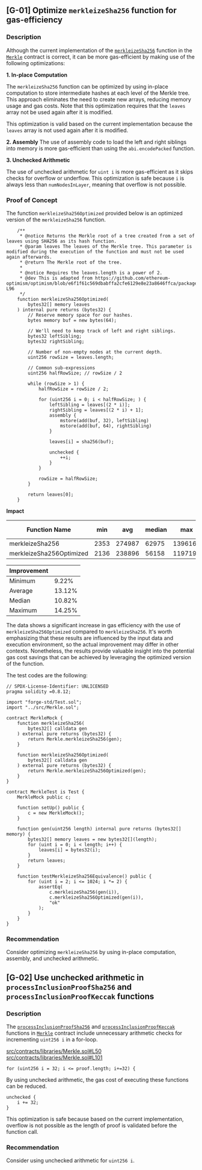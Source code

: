 ## [G-01] Optimize `merkleizeSha256` function for gas-efficiency

### Description

Although the current implementation of the [`merkleizeSha256`](https://github.com/code-423n4/2023-04-eigenlayer/blob/main/src/contracts/libraries/Merkle.sol#L129-L153) function in the [`Merkle`](https://github.com/code-423n4/2023-04-eigenlayer/blob/main/src/contracts/libraries/Merkle.sol) contract is correct, it can be more gas-efficient by making use of the following optimizations:

**1. In-place Computation**

The `merkleizeSha256` function can be optimized by using in-place computation to store intermediate hashes at each level of the Merkle tree. This approach eliminates the need to create new arrays, reducing memory usage and gas costs. Note that this optimization requires that the `leaves` array not be used again after it is modified.

This optimization is valid based on the current implementation because the `leaves` array is not used again after it is modified.

**2. Assembly**
The use of assembly code to load the left and right siblings into memory is more gas-efficient than using the `abi.encodePacked` function.

**3. Unchecked Arithmetic**

The use of unchecked arithmetic for `uint i` is more gas-efficient as it skips checks for overflow or underflow. This optimization is safe because `i` is always less than `numNodesInLayer`, meaning that overflow is not possible.

### Proof of Concept

The function `merkleizeSha256Optimized` provided below is an optimized version of the `merkleizeSha256` function.

```solidity
    /**
     * @notice Returns the Merkle root of a tree created from a set of leaves using SHA256 as its hash function.
     * @param leaves The leaves of the Merkle tree. This parameter is modified during the execution of the function and must not be used again afterwards.
     * @return The Merkle root of the tree.
     *
     * @notice Requires the leaves.length is a power of 2.
     * @dev This is adapted from https://github.com/ethereum-optimism/optimism/blob/e6f1f61c569dbabffa2cfe6129e8e23a8646ffca/packages/contracts/contracts/libraries/utils/Lib_MerkleTree.sol#L13C1-L96
     */
    function merkleizeSha256Optimized(
        bytes32[] memory leaves
    ) internal pure returns (bytes32) {
        // Reserve memory space for our hashes.
        bytes memory buf = new bytes(64);

        // We'll need to keep track of left and right siblings.
        bytes32 leftSibling;
        bytes32 rightSibling;

        // Number of non-empty nodes at the current depth.
        uint256 rowSize = leaves.length;

        // Common sub-expressions
        uint256 halfRowSize; // rowSize / 2

        while (rowSize > 1) {
            halfRowSize = rowSize / 2;

            for (uint256 i = 0; i < halfRowSize; ) {
                leftSibling = leaves[(2 * i)];
                rightSibling = leaves[(2 * i) + 1];
                assembly {
                    mstore(add(buf, 32), leftSibling)
                    mstore(add(buf, 64), rightSibling)
                }

                leaves[i] = sha256(buf);

                unchecked {
                    ++i;
                }
            }

            rowSize = halfRowSize;
        }

        return leaves[0];
    }
```

**Impact**

| Function Name            | min  | avg    | median | max     | # calls |
| ------------------------ | ---- | ------ | ------ | ------- | ------- |
| merkleizeSha256          | 2353 | 274987 | 62975  | 1396167 | 10      |
| merkleizeSha256Optimized | 2136 | 238896 | 56158  | 1197190 | 10      |

| Improvement |        |
| ----------- | ------ |
| Minimum     | 9.22%  |
| Average     | 13.12% |
| Median      | 10.82% |
| Maximum     | 14.25% |

The data shows a significant increase in gas efficiency with the use of `merkleizeSha256Optimized` compared to `merkleizeSha256`. It's worth emphasizing that these results are influenced by the input data and execution environment, so the actual improvement may differ in other contexts. Nonetheless, the results provide valuable insight into the potential gas cost savings that can be achieved by leveraging the optimized version of the function.

The test codes are the following:

```solidity
// SPDX-License-Identifier: UNLICENSED
pragma solidity =0.8.12;

import "forge-std/Test.sol";
import "../src/Merkle.sol";

contract MerkleMock {
    function merkleizeSha256(
        bytes32[] calldata gen
    ) external pure returns (bytes32) {
        return Merkle.merkleizeSha256(gen);
    }

    function merkleizeSha256Optimized(
        bytes32[] calldata gen
    ) external pure returns (bytes32) {
        return Merkle.merkleizeSha256Optimized(gen);
    }
}

contract MerkleTest is Test {
    MerkleMock public c;

    function setUp() public {
        c = new MerkleMock();
    }

    function gen(uint256 length) internal pure returns (bytes32[] memory) {
        bytes32[] memory leaves = new bytes32[](length);
        for (uint i = 0; i < length; i++) {
            leaves[i] = bytes32(i);
        }
        return leaves;
    }

    function testMerkleizeSha256Equivalence() public {
        for (uint i = 2; i <= 1024; i *= 2) {
            assertEq(
                c.merkleizeSha256(gen(i)),
                c.merkleizeSha256Optimized(gen(i)),
                "ok"
            );
        }
    }
}
```

### Recommendation

Consider optimizing `merkleizeSha256` by using in-place computation, assembly, and unchecked arithmetic.

## [G-02] Use unchecked arithmetic in `processInclusionProofSha256` and `processInclusionProofKeccak` functions

### Description

The [`processInclusionProofSha256`](https://github.com/code-423n4/2023-04-eigenlayer/blob/main/src/contracts/libraries/Merkle.sol#L99-L121) and [`processInclusionProofKeccak`](https://github.com/code-423n4/2023-04-eigenlayer/blob/main/src/contracts/libraries/Merkle.sol#L48-L70) functions in [`Merkle`](https://github.com/code-423n4/2023-04-eigenlayer/blob/main/src/contracts/libraries/Merkle.sol) contract include unnecessary arithmetic checks for incrementing `uint256 i` in a for-loop.

[src/contracts/libraries/Merkle.sol#L50](https://github.com/code-423n4/2023-04-eigenlayer/blob/main/src/contracts/libraries/Merkle.sol#L50)
[src/contracts/libraries/Merkle.sol#L101](https://github.com/code-423n4/2023-04-eigenlayer/blob/main/src/contracts/libraries/Merkle.sol#L101)

```solidity
for (uint256 i = 32; i <= proof.length; i+=32) {
```

By using unchecked arithmetic, the gas cost of executing these functions can be reduced.

```solidity
unchecked {
    i += 32;
}
```

This optimization is safe because based on the current implementation, overflow is not possible as the length of proof is validated before the function call.

### Recommendation

Consider using unchecked arithmetic for `uint256 i`.
